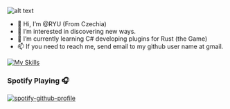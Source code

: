 ![alt text](https://i.imgur.com/Vqiy4pK.png)

- 👋 Hi, I’m @RYU (From Czechia) </li>
- 👀 I’m interested in discovering new ways.</li>
- 🌱 I’m currently learning C# developing plugins for Rust (the Game)</li>
- 📫 If you need to reach me, send email to my github user name at gmail.</li>

[![My Skills](https://skillicons.dev/icons?i=js,html,css,php,mysql,git,idea,cs,visualstudio)](https://skillicons.dev)

### Spotify Playing 🎧
[![spotify-github-profile](https://spotify-github-profile.vercel.app/api/view?uid=216xqcmxgvbiu2lcgwuj6uyra&cover_image=true&theme=novatorem&show_offline=false&background_color=121212&interchange=true&bar_color=53b14f&bar_color_cover=false)](https://github.com/kittinan/spotify-github-profile)

<!---
RYUcze/RYUcze is a ✨ special ✨ repository because its `README.md` (this file) appears on your GitHub profile.
You can click the Preview link to take a look at your changes.
--->
